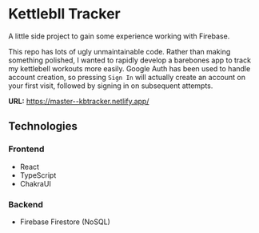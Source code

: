 # Kettlebll Tracker

A little side project to gain some experience working with Firebase.

This repo has lots of ugly unmaintainable code. Rather than making something polished, I wanted to rapidly develop a barebones app to track my kettlebell workouts more easily. Google Auth has been used to handle account creation, so pressing `Sign In` will actually create an account on your first visit, followed by signing in on subsequent attempts. 

**URL:** https://master--kbtracker.netlify.app/ 

## Technologies

### Frontend
- React
- TypeScript
- ChakraUI

### Backend
- Firebase Firestore (NoSQL)
